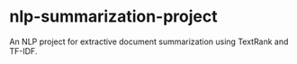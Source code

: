 # nlp-summarization-project
An NLP project for extractive document summarization using TextRank and TF-IDF.
